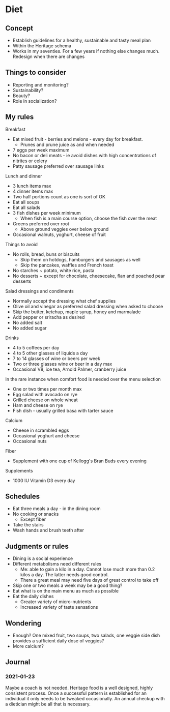 # Diet

## Concept

* Establish guidelines for a healthy, sustainable and tasty meal plan
* Within the Heritage schema
* Works in my seventies. For a few years if nothing else changes much. Redesign when there are changes


## Things to consider

* Reporting and monitoring?
* Sustainability?
* Beauty?
* Role in socialization?

## My rules

Breakfast

* Eat mixed fruit - berries and melons - every day for breakfast.
  * Prunes and prune juice as and when needed
* 7 eggs per week maximum
* No bacon or deli meats - ie avoid dishes with high concentrations of nitrites or celery
* Patty sausage preferred over sausage links

Lunch and dinner

* 3 lunch items max
* 4 dinner items max
* Two half portions count as one is sort of OK
* Eat all soups
* Eat all salads
* 3 fish dishes per week minimum
  * When fish is a main course option, choose the fish over the meat
* Greens preferred over root
  * Above ground veggies over below ground
* Occasional walnuts, yoghurt, cheese of fruit

Things to avoid

* No rolls, bread, buns or biscuits
  * Skip them on hotdogs, hamburgers and sausages as well
  * Skip the pancakes, waffles and French toast
* No starches ~ potato, white rice, pasta
* No desserts ~ except for chocolate, cheesecake, flan and poached pear desserts


Salad dressings and condiments

* Normally accept the dressing what chef supplies
* Olive oil and vinegar as preferred salad dressing when asked to choose
* Skip the butter, ketchup, maple syrup, honey and marmalade
* Add pepper or sriracha as desired
* No added salt
* No added sugar

Drinks
* 4 to 5 coffees per day
* 4 to 5 other glasses of liquids a day
* 7 to 14 glasses of wine or beers per week
* Two or three glasses wine or beer in a day max
* Occasional V8, ice tea, Arnold Palmer, cranberry juice

In the rare instance when comfort food is needed over the menu selection

* One or two times per month max
* Egg salad with avocado on rye
* Grilled cheese on whole wheat
* Ham and cheese on rye
* Fish dish - usually grilled basa with tarter sauce

Calcium

* Cheese in scrambled eggs
* Occasional yoghurt and cheese
* Occasional nuts

Fiber

* Supplement with one cup of Kellogg's Bran Buds every evening

Supplements

* 1000 IU Vitamin D3 every day

## Schedules

* Eat three meals a day - in the dining room
* No cooking or snacks
  * Except fiber
* Take the stairs
* Wash hands and brush teeth after


## Judgments or rules

* Dining is a social experience
* Different metabolisms need different rules
  * Me: able to gain a kilo in a day. Cannot lose much more than 0.2 kilos a day. The latter needs good control.
  * There a great meal may need five days of great control to take off
* Skip one or two meals a week may be a good thing?
* Eat what is on the main menu as much as possible
* Eat the daily dishes
  * Greater variety of micro-nutrients
  * Increased variety of taste sensations

## Wondering

* Enough? One mixed fruit, two soups, two salads, one veggie side dish provides a sufficient daily dose of veggies?
* More calcium?


## Journal

### 2021-01-23

Maybe a coach is not needed. Heritage food is a well designed, highly consistent process. Once a successful pattern is established for an individual it only needs to be tweaked occasionally. An annual checkup with a dietician might be all that is necessary.
